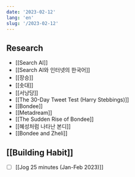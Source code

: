 ```yaml
---
date: '2023-02-12'
lang: 'en'
slug: '/2023-02-12'
---
```


## Research

- [[Search AI]]
- [[Search AI와 인터넷의 한국어]]
- [[장승]]
- [[솟대]]
- [[서낭당]]
- [[The 30-Day Tweet Test (Harry Stebbings)]]
- [[Bondee]]
- [[Metadream]]
- [[The Sudden Rise of Bondee]]
- [[혜성처럼 나타난 본디]]
- [[Bondee and Zheli]]

## [[Building Habit]]

- [ ] [[Jog 25 minutes (Jan-Feb 2023)]]
